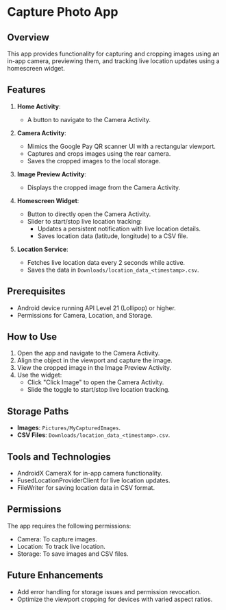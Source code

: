 
# Capture Photo App

## Overview
This app provides functionality for capturing and cropping images using an in-app camera, previewing them, and tracking live location updates using a homescreen widget.

## Features
1. **Home Activity**:
   - A button to navigate to the Camera Activity.

2. **Camera Activity**:
   - Mimics the Google Pay QR scanner UI with a rectangular viewport.
   - Captures and crops images using the rear camera.
   - Saves the cropped images to the local storage.

3. **Image Preview Activity**:
   - Displays the cropped image from the Camera Activity.

4. **Homescreen Widget**:
   - Button to directly open the Camera Activity.
   - Slider to start/stop live location tracking:
     - Updates a persistent notification with live location details.
     - Saves location data (latitude, longitude) to a CSV file.

5. **Location Service**:
   - Fetches live location data every 2 seconds while active.
   - Saves the data in `Downloads/location_data_<timestamp>.csv`.

## Prerequisites
- Android device running API Level 21 (Lollipop) or higher.
- Permissions for Camera, Location, and Storage.

## How to Use
1. Open the app and navigate to the Camera Activity.
2. Align the object in the viewport and capture the image.
3. View the cropped image in the Image Preview Activity.
4. Use the widget:
   - Click "Click Image" to open the Camera Activity.
   - Slide the toggle to start/stop live location tracking.

## Storage Paths
- **Images**: `Pictures/MyCapturedImages`.
- **CSV Files**: `Downloads/location_data_<timestamp>.csv`.

## Tools and Technologies
- AndroidX CameraX for in-app camera functionality.
- FusedLocationProviderClient for live location updates.
- FileWriter for saving location data in CSV format.

## Permissions
The app requires the following permissions:
- Camera: To capture images.
- Location: To track live location.
- Storage: To save images and CSV files.

## Future Enhancements
- Add error handling for storage issues and permission revocation.
- Optimize the viewport cropping for devices with varied aspect ratios.
